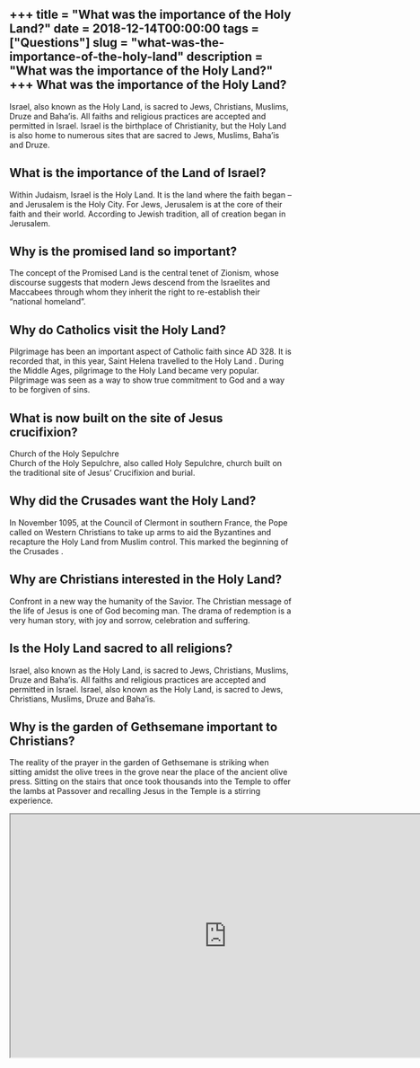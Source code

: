 +++
title = "What was the importance of the Holy Land?"
date = 2018-12-14T00:00:00
tags = ["Questions"]
slug = "what-was-the-importance-of-the-holy-land"
description = "What was the importance of the Holy Land?"
+++
What was the importance of the Holy Land?
-----------------------------------------

Israel, also known as the Holy Land, is sacred to Jews, Christians, Muslims, Druze and Baha’is. All faiths and religious practices are accepted and permitted in Israel. Israel is the birthplace of Christianity, but the Holy Land is also home to numerous sites that are sacred to Jews, Muslims, Baha’is and Druze.

What is the importance of the Land of Israel?
---------------------------------------------

Within Judaism, Israel is the Holy Land. It is the land where the faith began – and Jerusalem is the Holy City. For Jews, Jerusalem is at the core of their faith and their world. According to Jewish tradition, all of creation began in Jerusalem.

Why is the promised land so important?
--------------------------------------

The concept of the Promised Land is the central tenet of Zionism, whose discourse suggests that modern Jews descend from the Israelites and Maccabees through whom they inherit the right to re-establish their “national homeland”.

Why do Catholics visit the Holy Land?
-------------------------------------

Pilgrimage has been an important aspect of Catholic faith since AD 328. It is recorded that, in this year, Saint Helena travelled to the Holy Land . During the Middle Ages, pilgrimage to the Holy Land became very popular. Pilgrimage was seen as a way to show true commitment to God and a way to be forgiven of sins.

What is now built on the site of Jesus crucifixion?
---------------------------------------------------

Church of the Holy Sepulchre  
Church of the Holy Sepulchre, also called Holy Sepulchre, church built on the traditional site of Jesus’ Crucifixion and burial.

Why did the Crusades want the Holy Land?
----------------------------------------

In November 1095, at the Council of Clermont in southern France, the Pope called on Western Christians to take up arms to aid the Byzantines and recapture the Holy Land from Muslim control. This marked the beginning of the Crusades .

Why are Christians interested in the Holy Land?
-----------------------------------------------

Confront in a new way the humanity of the Savior. The Christian message of the life of Jesus is one of God becoming man. The drama of redemption is a very human story, with joy and sorrow, celebration and suffering.

Is the Holy Land sacred to all religions?
-----------------------------------------

Israel, also known as the Holy Land, is sacred to Jews, Christians, Muslims, Druze and Baha’is. All faiths and religious practices are accepted and permitted in Israel. Israel, also known as the Holy Land, is sacred to Jews, Christians, Muslims, Druze and Baha’is.

Why is the garden of Gethsemane important to Christians?
--------------------------------------------------------

The reality of the prayer in the garden of Gethsemane is striking when sitting amidst the olive trees in the grove near the place of the ancient olive press. Sitting on the stairs that once took thousands into the Temple to offer the lambs at Passover and recalling Jesus in the Temple is a stirring experience.

<iframe allow="accelerometer; autoplay; clipboard-write; encrypted-media; gyroscope; picture-in-picture" allowfullscreen="" class="__youtube_prefs__  epyt-is-override  no-lazyload" data-no-lazy="1" data-origheight="433" data-origwidth="770" data-skipgform_ajax_framebjll="" height="433" id="_ytid_83748" loading="lazy" src="https://www.youtube.com/embed/Fo77sTGpngQ?enablejsapi=1&autoplay=0&cc_load_policy=0&cc_lang_pref=&iv_load_policy=1&loop=0&modestbranding=0&rel=1&fs=1&playsinline=0&autohide=2&theme=dark&color=red&controls=1&" title="YouTube player" width="770"></iframe>